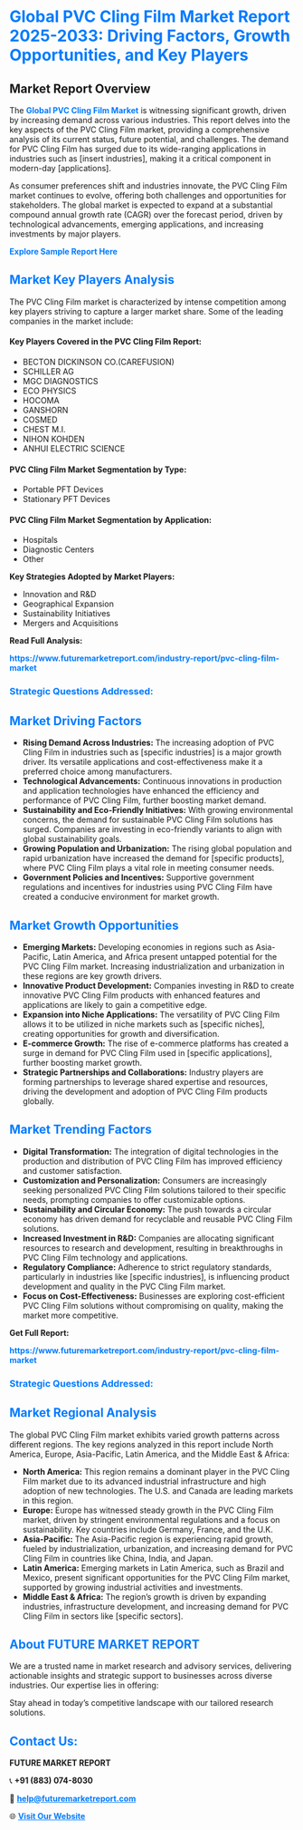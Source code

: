 <h1 style="color: #007BFF;">Global PVC Cling Film Market Report 2025-2033: Driving Factors, Growth Opportunities, and Key Players</h1>

<section id="overview">
<h2>Market Report Overview</h2>
<p>The <a href="https://www.futuremarketreport.com/industry-report/pvc-cling-film-market" style="color: #007BFF; text-decoration: none;"><strong>Global PVC Cling Film Market</strong></a> is witnessing significant growth, driven by increasing demand across various industries. This report delves into the key aspects of the PVC Cling Film market, providing a comprehensive analysis of its current status, future potential, and challenges. The demand for PVC Cling Film has surged due to its wide-ranging applications in industries such as [insert industries], making it a critical component in modern-day [applications].</p>
<p>As consumer preferences shift and industries innovate, the PVC Cling Film market continues to evolve, offering both challenges and opportunities for stakeholders. The global market is expected to expand at a substantial compound annual growth rate (CAGR) over the forecast period, driven by technological advancements, emerging applications, and increasing investments by major players.</p>
</section>

<section id="overview">
<p><a href="https://www.futuremarketreport.com/request-sample/reportId=36978" style="color: #007BFF; text-decoration: none;"><strong>Explore Sample Report Here</strong></a></p>
</section>

<section id="key-players">
<h2 style="color: #007BFF;">Market Key Players Analysis</h2>
<p>The PVC Cling Film market is characterized by intense competition among key players striving to capture a larger market share. Some of the leading companies in the market include:</p>
<h4>Key Players Covered in the PVC Cling Film Report:</h4>
<ul><li>BECTON DICKINSON CO.(CAREFUSION)</li><li>SCHILLER AG</li><li>MGC DIAGNOSTICS</li><li>ECO PHYSICS</li><li>HOCOMA</li><li>GANSHORN</li><li>COSMED</li><li>CHEST M.I.</li><li>NIHON KOHDEN</li><li>ANHUI ELECTRIC SCIENCE</li></ul>
<h4>PVC Cling Film Market Segmentation by Type:</h4>
<ul><li>Portable PFT Devices</li><li>Stationary PFT Devices</li></ul>

<h4>PVC Cling Film Market Segmentation by Application:</h4>
<ul><li>Hospitals</li><li>Diagnostic Centers</li><li>Other</li></ul>
<p><strong>Key Strategies Adopted by Market Players:</strong></p>
<ul>
<li>Innovation and R&D</li>
<li>Geographical Expansion</li>
<li>Sustainability Initiatives</li>
<li>Mergers and Acquisitions</li>
</ul>
</section>

<section>
<p><strong>Read Full Analysis: </strong></p><a href="https://www.futuremarketreport.com/industry-report/pvc-cling-film-market" style="color: #007BFF; text-decoration: none;"><strong>https://www.futuremarketreport.com/industry-report/pvc-cling-film-market</strong></a>
<h3 style="color: #007BFF;">Strategic Questions Addressed:</h3>
</section>

<section id="driving-factors">
<h2 style="color: #007BFF;">Market Driving Factors</h2>
<ul>
<li><strong>Rising Demand Across Industries:</strong> The increasing adoption of PVC Cling Film in industries such as [specific industries] is a major growth driver. Its versatile applications and cost-effectiveness make it a preferred choice among manufacturers.</li>
<li><strong>Technological Advancements:</strong> Continuous innovations in production and application technologies have enhanced the efficiency and performance of PVC Cling Film, further boosting market demand.</li>
<li><strong>Sustainability and Eco-Friendly Initiatives:</strong> With growing environmental concerns, the demand for sustainable PVC Cling Film solutions has surged. Companies are investing in eco-friendly variants to align with global sustainability goals.</li>
<li><strong>Growing Population and Urbanization:</strong> The rising global population and rapid urbanization have increased the demand for [specific products], where PVC Cling Film plays a vital role in meeting consumer needs.</li>
<li><strong>Government Policies and Incentives:</strong> Supportive government regulations and incentives for industries using PVC Cling Film have created a conducive environment for market growth.</li>
</ul>
</section>

<section id="growth-opportunities">
<h2 style="color: #007BFF;">Market Growth Opportunities</h2>
<ul>
<li><strong>Emerging Markets:</strong> Developing economies in regions such as Asia-Pacific, Latin America, and Africa present untapped potential for the PVC Cling Film market. Increasing industrialization and urbanization in these regions are key growth drivers.</li>
<li><strong>Innovative Product Development:</strong> Companies investing in R&D to create innovative PVC Cling Film products with enhanced features and applications are likely to gain a competitive edge.</li>
<li><strong>Expansion into Niche Applications:</strong> The versatility of PVC Cling Film allows it to be utilized in niche markets such as [specific niches], creating opportunities for growth and diversification.</li>
<li><strong>E-commerce Growth:</strong> The rise of e-commerce platforms has created a surge in demand for PVC Cling Film used in [specific applications], further boosting market growth.</li>
<li><strong>Strategic Partnerships and Collaborations:</strong> Industry players are forming partnerships to leverage shared expertise and resources, driving the development and adoption of PVC Cling Film products globally.</li>
</ul>
</section>

<section id="trending-factors">
<h2 style="color: #007BFF;">Market Trending Factors</h2>
<ul>
<li><strong>Digital Transformation:</strong> The integration of digital technologies in the production and distribution of PVC Cling Film has improved efficiency and customer satisfaction.</li>
<li><strong>Customization and Personalization:</strong> Consumers are increasingly seeking personalized PVC Cling Film solutions tailored to their specific needs, prompting companies to offer customizable options.</li>
<li><strong>Sustainability and Circular Economy:</strong> The push towards a circular economy has driven demand for recyclable and reusable PVC Cling Film solutions.</li>
<li><strong>Increased Investment in R&D:</strong> Companies are allocating significant resources to research and development, resulting in breakthroughs in PVC Cling Film technology and applications.</li>
<li><strong>Regulatory Compliance:</strong> Adherence to strict regulatory standards, particularly in industries like [specific industries], is influencing product development and quality in the PVC Cling Film market.</li>
<li><strong>Focus on Cost-Effectiveness:</strong> Businesses are exploring cost-efficient PVC Cling Film solutions without compromising on quality, making the market more competitive.</li>
</ul>
</section>

<section>
<p><strong>Get Full Report: </strong></p><a href="https://www.futuremarketreport.com/industry-report/pvc-cling-film-market" style="color: #007BFF; text-decoration: none;"><strong>https://www.futuremarketreport.com/industry-report/pvc-cling-film-market</strong></a>
<h3 style="color: #007BFF;">Strategic Questions Addressed:</h3>
</section>


<section id="regional-analysis">
<h2 style="color: #007BFF;">Market Regional Analysis</h2>
<p>The global PVC Cling Film market exhibits varied growth patterns across different regions. The key regions analyzed in this report include North America, Europe, Asia-Pacific, Latin America, and the Middle East & Africa:</p>
<ul>
<li><strong>North America:</strong> This region remains a dominant player in the PVC Cling Film market due to its advanced industrial infrastructure and high adoption of new technologies. The U.S. and Canada are leading markets in this region.</li>
<li><strong>Europe:</strong> Europe has witnessed steady growth in the PVC Cling Film market, driven by stringent environmental regulations and a focus on sustainability. Key countries include Germany, France, and the U.K.</li>
<li><strong>Asia-Pacific:</strong> The Asia-Pacific region is experiencing rapid growth, fueled by industrialization, urbanization, and increasing demand for PVC Cling Film in countries like China, India, and Japan.</li>
<li><strong>Latin America:</strong> Emerging markets in Latin America, such as Brazil and Mexico, present significant opportunities for the PVC Cling Film market, supported by growing industrial activities and investments.</li>
<li><strong>Middle East & Africa:</strong> The region’s growth is driven by expanding industries, infrastructure development, and increasing demand for PVC Cling Film in sectors like [specific sectors].</li>
</ul>
</section>

<footer>
<h2 style="color: #007BFF;">About FUTURE MARKET REPORT</h2>
<p>We are a trusted name in market research and advisory services, delivering actionable insights and strategic support to businesses across diverse industries. Our expertise lies in offering:</p>

<p>Stay ahead in today’s competitive landscape with our tailored research solutions.</p>

<h2 style="color: #007BFF;">Contact Us:</h2>
<p><strong>FUTURE MARKET REPORT</strong></p>
<p>📞 <strong>+91 (883) 074-8030</strong></p>
<p>📧 <strong><a href="mailto:help@futuremarketreport.com" style="color: #007BFF;">help@futuremarketreport.com</a></strong></p>
<p>🌐 <strong><a href="https://www.futuremarketreport.com/" style="color: #007BFF;">Visit Our Website</a></strong></p>
</footer>
